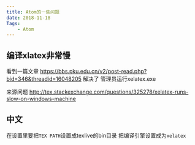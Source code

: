 ```yaml
---
title: Atom的一些问题
date: 2018-11-18
Tags:
    - Atom
---
```

## 编译xlatex非常慢
看到一篇文章
https://bbs.pku.edu.cn/v2/post-read.php?bid=346&threadid=16048205
解决了
管理员运行xelatex.exe

<!--more-->

来源问题
http://tex.stackexchange.com/questions/325278/xelatex-runs-slow-on-windows-machine
## 中文
在设置里要把`TEX PATH`设置成texlive的bin目录
把编译引擎设置成为`xelatex`
